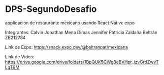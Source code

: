 # DPS-SegundoDesafio
applicacion de restaurante mexicano usando React Native expo

Integrantes:
Calvin Jonathan Mena Dimas
Jennifer Patricia Zaldaña Beltrán ZB212784

Link de Expo:
https://snack.expo.dev/@beltranpat/mexicana


Link de Video:
https://drive.google.com/drive/folders/1BpQUK5QWg8eBVHpr_izvGrdZwvTLgT9M
